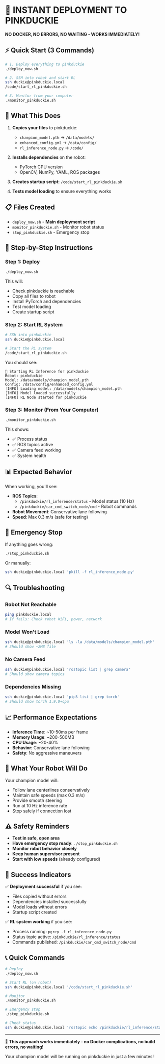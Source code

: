 # 🚀 INSTANT DEPLOYMENT TO PINKDUCKIE

**NO DOCKER, NO ERRORS, NO WAITING - WORKS IMMEDIATELY!**

## ⚡ Quick Start (3 Commands)

```bash
# 1. Deploy everything to pinkduckie
./deploy_now.sh

# 2. SSH into robot and start RL
ssh duckie@pinkduckie.local
/code/start_rl_pinkduckie.sh

# 3. Monitor from your computer
./monitor_pinkduckie.sh
```

## 🎯 What This Does

1. **Copies your files** to pinkduckie:
   - `champion_model.pth` → `/data/models/`
   - `enhanced_config.yml` → `/data/config/`
   - `rl_inference_node.py` → `/code/`

2. **Installs dependencies** on the robot:
   - PyTorch CPU version
   - OpenCV, NumPy, YAML, ROS packages

3. **Creates startup script**: `/code/start_rl_pinkduckie.sh`

4. **Tests model loading** to ensure everything works

## 📋 Files Created

- `deploy_now.sh` - **Main deployment script**
- `monitor_pinkduckie.sh` - Monitor robot status
- `stop_pinkduckie.sh` - Emergency stop

## 🚀 Step-by-Step Instructions

### Step 1: Deploy
```bash
./deploy_now.sh
```
This will:
- Check pinkduckie is reachable
- Copy all files to robot
- Install PyTorch and dependencies
- Test model loading
- Create startup script

### Step 2: Start RL System
```bash
# SSH into pinkduckie
ssh duckie@pinkduckie.local

# Start the RL system
/code/start_rl_pinkduckie.sh
```

You should see:
```
🤖 Starting RL Inference for pinkduckie
Robot: pinkduckie
Model: /data/models/champion_model.pth
Config: /data/config/enhanced_config.yml
[INFO] Loading model: /data/models/champion_model.pth
[INFO] Model loaded successfully
[INFO] RL Node started for pinkduckie
```

### Step 3: Monitor (From Your Computer)
```bash
./monitor_pinkduckie.sh
```

This shows:
- ✅ Process status
- ✅ ROS topics active
- ✅ Camera feed working
- ✅ System health

## 📊 Expected Behavior

When working, you'll see:
- **ROS Topics**:
  - `/pinkduckie/rl_inference/status` - Model status (10 Hz)
  - `/pinkduckie/car_cmd_switch_node/cmd` - Robot commands
- **Robot Movement**: Conservative lane following
- **Speed**: Max 0.3 m/s (safe for testing)

## 🛑 Emergency Stop

If anything goes wrong:
```bash
./stop_pinkduckie.sh
```

Or manually:
```bash
ssh duckie@pinkduckie.local 'pkill -f rl_inference_node.py'
```

## 🔍 Troubleshooting

### Robot Not Reachable
```bash
ping pinkduckie.local
# If fails: Check robot WiFi, power, network
```

### Model Won't Load
```bash
ssh duckie@pinkduckie.local 'ls -la /data/models/champion_model.pth'
# Should show ~2MB file
```

### No Camera Feed
```bash
ssh duckie@pinkduckie.local 'rostopic list | grep camera'
# Should show camera topics
```

### Dependencies Missing
```bash
ssh duckie@pinkduckie.local 'pip3 list | grep torch'
# Should show torch 1.9.0+cpu
```

## 📈 Performance Expectations

- **Inference Time**: ~10-50ms per frame
- **Memory Usage**: ~200-500MB
- **CPU Usage**: ~20-40%
- **Behavior**: Conservative lane following
- **Safety**: No aggressive maneuvers

## 🎯 What Your Robot Will Do

Your champion model will:
- Follow lane centerlines conservatively
- Maintain safe speeds (max 0.3 m/s)
- Provide smooth steering
- Run at 10 Hz inference rate
- Stop safely if connection lost

## ⚠️ Safety Reminders

- **Test in safe, open area**
- **Have emergency stop ready**: `./stop_pinkduckie.sh`
- **Monitor robot behavior closely**
- **Keep human supervisor present**
- **Start with low speeds** (already configured)

## 🎉 Success Indicators

✅ **Deployment successful** if you see:
- Files copied without errors
- Dependencies installed successfully
- Model loads without errors
- Startup script created

✅ **RL system working** if you see:
- Process running: `pgrep -f rl_inference_node.py`
- Status topic active: `/pinkduckie/rl_inference/status`
- Commands published: `/pinkduckie/car_cmd_switch_node/cmd`

## 📞 Quick Commands

```bash
# Deploy
./deploy_now.sh

# Start RL (on robot)
ssh duckie@pinkduckie.local '/code/start_rl_pinkduckie.sh'

# Monitor
./monitor_pinkduckie.sh

# Emergency stop
./stop_pinkduckie.sh

# Check status
ssh duckie@pinkduckie.local 'rostopic echo /pinkduckie/rl_inference/status -n 1'
```

---

**🎉 This approach works immediately - no Docker complications, no build errors, no waiting!**

Your champion model will be running on pinkduckie in just a few minutes!